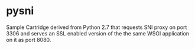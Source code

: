 pysni
=====

Sample Cartridge derived from Python 2.7 that requests SNI proxy on
port 3306 and serves an SSL enabled version of the the same WSGI
application on it as port 8080.
